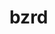# bzrd
<html lang="ru">
  <head>
  <meta charset="UTF-8">
  <title> Лабораторная работа №1 </title>
    <style>
        div{
            display: inline-block;
            margin-left: 40%; 
            margin-right: 40%;
            border-radius: 10px;
            border: 5px #ccc solid;
            box-shadow: 0 0 7px #666;
            padding: 10px;
            
            text-align: center
            
        }
    </style>
</head>
 <body>
   <div>
<p> Безроднов Артем Алексеевич </p>
<p> группа: Б9121-09.03.02  </p>
<p> <a href="inf.html"> основная информация 
<p> <a href="img.html"> фотография вуза  
    </div>
 </body>
  </html>
